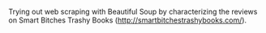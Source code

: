 Trying out web scraping with Beautiful Soup by characterizing the reviews 
on Smart Bitches Trashy Books (http://smartbitchestrashybooks.com/). 